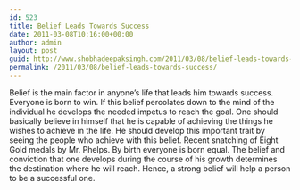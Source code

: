 ```yaml
---
id: 523
title: Belief Leads Towards Success
date: 2011-03-08T10:16:00+00:00
author: admin
layout: post
guid: http://www.shobhadeepaksingh.com/2011/03/08/belief-leads-towards-success/
permalink: /2011/03/08/belief-leads-towards-success/
---
```

Belief is the main factor in anyone&#8217;s life that leads him towards success. Everyone is born to win. If this belief percolates down to the mind of the individual he develops the needed impetus to reach the goal. One should basically believe in himself that he is capable of achieving the things he wishes to achieve in the life. He should develop this important trait by seeing the people who achieve with this belief. Recent snatching of Eight Gold medals by Mr. Phelps. By birth everyone is born equal. The belief and conviction that one develops during the course of his growth determines the destination where he will reach. Hence, a strong belief will help a person to be a successful one.